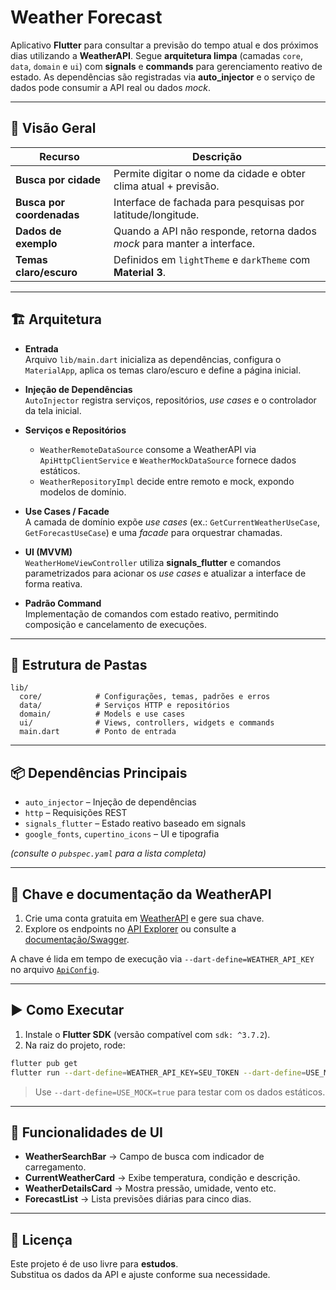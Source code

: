 # Weather Forecast

Aplicativo **Flutter** para consultar a previsão do tempo atual e dos próximos dias utilizando a **WeatherAPI**.
Segue **arquitetura limpa** (camadas `core`, `data`, `domain` e `ui`) com **signals** e **commands** para gerenciamento reativo de estado.
As dependências são registradas via **auto_injector** e o serviço de dados pode consumir a API real ou dados *mock*.

---

## 📌 Visão Geral

| Recurso                  | Descrição                                                                 |
|--------------------------|---------------------------------------------------------------------------|
| **Busca por cidade**     | Permite digitar o nome da cidade e obter clima atual + previsão.          |
| **Busca por coordenadas**| Interface de fachada para pesquisas por latitude/longitude.               |
| **Dados de exemplo**     | Quando a API não responde, retorna dados *mock* para manter a interface.  |
| **Temas claro/escuro**   | Definidos em `lightTheme` e `darkTheme` com **Material 3**.               |

---

## 🏗 Arquitetura

- **Entrada**  
  Arquivo `lib/main.dart` inicializa as dependências, configura o `MaterialApp`, aplica os temas claro/escuro e define a página inicial.

- **Injeção de Dependências**  
  `AutoInjector` registra serviços, repositórios, *use cases* e o controlador da tela inicial.

- **Serviços e Repositórios**  
  - `WeatherRemoteDataSource` consome a WeatherAPI via `ApiHttpClientService` e `WeatherMockDataSource` fornece dados estáticos.
  - `WeatherRepositoryImpl` decide entre remoto e mock, expondo modelos de domínio.

- **Use Cases / Facade**  
  A camada de domínio expõe *use cases* (ex.: `GetCurrentWeatherUseCase`, `GetForecastUseCase`) e uma *facade* para orquestrar chamadas.

- **UI (MVVM)**  
  `WeatherHomeViewController` utiliza **signals_flutter** e comandos parametrizados para acionar os *use cases* e atualizar a interface de forma reativa.

- **Padrão Command**  
  Implementação de comandos com estado reativo, permitindo composição e cancelamento de execuções.

---

## 📂 Estrutura de Pastas

```
lib/
  core/            # Configurações, temas, padrões e erros
  data/            # Serviços HTTP e repositórios
  domain/          # Models e use cases
  ui/              # Views, controllers, widgets e commands
  main.dart        # Ponto de entrada
```

---

## 📦 Dependências Principais

- `auto_injector` – Injeção de dependências  
- `http` – Requisições REST  
- `signals_flutter` – Estado reativo baseado em signals  
- `google_fonts`, `cupertino_icons` – UI e tipografia  

*(consulte o `pubspec.yaml` para a lista completa)*

---

## 🔑 Chave e documentação da WeatherAPI

1. Crie uma conta gratuita em [WeatherAPI](https://www.weatherapi.com/signup.aspx) e gere sua chave.
2. Explore os endpoints no [API Explorer](https://www.weatherapi.com/api-explorer.aspx) ou consulte a [documentação/Swagger](https://www.weatherapi.com/docs/).

A chave é lida em tempo de execução via `--dart-define=WEATHER_API_KEY` no arquivo [`ApiConfig`](lib/core/config/api_config.dart).

---

## ▶️ Como Executar

1. Instale o **Flutter SDK** (versão compatível com `sdk: ^3.7.2`).
2. Na raiz do projeto, rode:

```bash
flutter pub get
flutter run --dart-define=WEATHER_API_KEY=SEU_TOKEN --dart-define=USE_MOCK=false
```

> Use `--dart-define=USE_MOCK=true` para testar com os dados estáticos.

---

## 🎨 Funcionalidades de UI

- **WeatherSearchBar** → Campo de busca com indicador de carregamento.  
- **CurrentWeatherCard** → Exibe temperatura, condição e descrição.  
- **WeatherDetailsCard** → Mostra pressão, umidade, vento etc.  
- **ForecastList** → Lista previsões diárias para cinco dias.  

---

## 📜 Licença

Este projeto é de uso livre para **estudos**.  
Substitua os dados da API e ajuste conforme sua necessidade.


